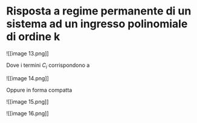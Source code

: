 # Risposta a regime permanente di un sistema ad un ingresso polinomiale di ordine k

![[image 13.png]]

Dove i termini $C_i$﻿ corrispondono a

![[image 14.png]]

Oppure in forma compatta

![[image 15.png]]

![[image 16.png]]
